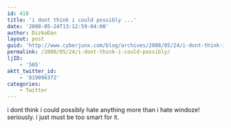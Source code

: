 ```yaml
---
id: 418
title: 'i dont think i could possibly ...'
date: '2008-05-24T13:12:59-04:00'
author: DizkoDan
layout: post
guid: 'http://www.cyberjunx.com/blog/archives/2008/05/24/i-dont-think-i-could-possibly/'
permalink: /2008/05/24/i-dont-think-i-could-possibly/
ljID:
    - '585'
aktt_twitter_id:
    - '819096372'
categories:
    - Twitter
---
```


i dont think i could possibly hate anything more than i hate windoze! seriously. i just must be too smart for it.